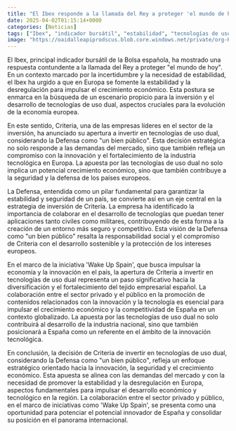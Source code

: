 ```yaml
---
title: "El Ibex responde a la llamada del Rey a proteger 'el mundo de hoy' - urge a que haya en Europa 'estabilidad y desregulación'"
date: 2025-04-02T01:15:14+0000
categories: [Noticias]
tags: ["Ibex", "indicador bursátil", "estabilidad", "tecnologías de uso dual", "inversión", "Defensa", "crecimiento económico", "innovación."]
image: "https://oaidalleapiprodscus.blob.core.windows.net/private/org-HKmKxpuNw3Y88lm4EBrIPq0n/user-ZwiCXOggLL8ZNNKE2g7rXFmV/img-T3Q1ifVH4rz5m5tyR8A7RBzl.png?st=2025-04-02T00%3A15%3A14Z&se=2025-04-02T02%3A15%3A14Z&sp=r&sv=2024-08-04&sr=b&rscd=inline&rsct=image/png&skoid=d505667d-d6c1-4a0a-bac7-5c84a87759f8&sktid=a48cca56-e6da-484e-a814-9c849652bcb3&skt=2025-04-02T01%3A15%3A14Z&ske=2025-04-03T01%3A15%3A14Z&sks=b&skv=2024-08-04&sig=dn/Sdivo/qbAMrQvHxbCnybWbMDIhuEOZNNJwauH%2BNg%3D"
---
```


El Ibex, principal indicador bursátil de la Bolsa española, ha mostrado una respuesta contundente a la llamada del Rey a proteger "el mundo de hoy". En un contexto marcado por la incertidumbre y la necesidad de estabilidad, el Ibex ha urgido a que en Europa se fomente la estabilidad y la desregulación para impulsar el crecimiento económico. Esta postura se enmarca en la búsqueda de un escenario propicio para la inversión y el desarrollo de tecnologías de uso dual, aspectos cruciales para la evolución de la economía europea.

En este sentido, Criteria, una de las empresas líderes en el sector de la inversión, ha anunciado su apertura a invertir en tecnologías de uso dual, considerando la Defensa como "un bien público". Esta decisión estratégica no solo responde a las demandas del mercado, sino que también refleja un compromiso con la innovación y el fortalecimiento de la industria tecnológica en Europa. La apuesta por las tecnologías de uso dual no solo implica un potencial crecimiento económico, sino que también contribuye a la seguridad y la defensa de los países europeos.

La Defensa, entendida como un pilar fundamental para garantizar la estabilidad y seguridad de un país, se convierte así en un eje central en la estrategia de inversión de Criteria. La empresa ha identificado la importancia de colaborar en el desarrollo de tecnologías que puedan tener aplicaciones tanto civiles como militares, contribuyendo de esta forma a la creación de un entorno más seguro y competitivo. Esta visión de la Defensa como "un bien público" resalta la responsabilidad social y el compromiso de Criteria con el desarrollo sostenible y la protección de los intereses europeos.

En el marco de la iniciativa 'Wake Up Spain', que busca impulsar la economía y la innovación en el país, la apertura de Criteria a invertir en tecnologías de uso dual representa un paso significativo hacia la diversificación y el fortalecimiento del tejido empresarial español. La colaboración entre el sector privado y el público en la promoción de contenidos relacionados con la innovación y la tecnología es esencial para impulsar el crecimiento económico y la competitividad de España en un contexto globalizado. La apuesta por las tecnologías de uso dual no solo contribuirá al desarrollo de la industria nacional, sino que también posicionará a España como un referente en el ámbito de la innovación tecnológica.

En conclusión, la decisión de Criteria de invertir en tecnologías de uso dual, considerando la Defensa como "un bien público", refleja un enfoque estratégico orientado hacia la innovación, la seguridad y el crecimiento económico. Esta apuesta se alinea con las demandas del mercado y con la necesidad de promover la estabilidad y la desregulación en Europa, aspectos fundamentales para impulsar el desarrollo económico y tecnológico en la región. La colaboración entre el sector privado y público, en el marco de iniciativas como 'Wake Up Spain', se presenta como una oportunidad para potenciar el potencial innovador de España y consolidar su posición en el panorama internacional.
    